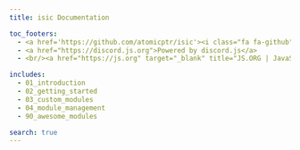 ```yaml
---
title: isic Documentation

toc_footers:
  - <a href='https://github.com/atomicptr/isic'><i class="fa fa-github"></i> isic on Github</a>
  - <a href="https://discord.js.org">Powered by discord.js</a>
  - <br/><a href="https://js.org" target="_blank" title="JS.ORG | JavaScript Community"><img src="https://logo.js.org/bright_tiny.png" width="77" alt="JS.ORG Logo"/></a>

includes:
  - 01_introduction
  - 02_getting_started
  - 03_custom_modules
  - 04_module_management
  - 90_awesome_modules

search: true
---
```

